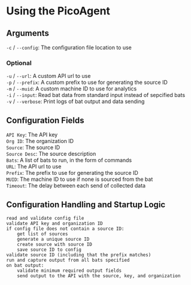# Using the PicoAgent

## Arguments

`-c` / `--config`: The configuration file location to use

### Optional

`-u` / `--url`: A custom API url to use \
`-p` / `--prefix`: A custom prefix to use for generating the source ID \
`-m` / `--muid`: A custom machine ID to use for analytics \
`-i` / `--input`: Read bat data from standard input instead of sepcified bats \
`-v` / `--verbose`: Print logs of bat output and data sending

## Configuration Fields

`API Key`: The API key \
`Org ID`: The organization ID \
`Source`: The source ID \
`Source Desc`: The source description \
`Bats`: A list of bats to run, in the form of commands \
`URL`: The API url to use \
`Prefix`: The prefix to use for generating the source ID \
`MUID`: The machine ID to use if none is sourced from the bat \
`Timeout`: The delay between each send of collected data

## Configuration Handling and Startup Logic

```
read and validate config file
validate API key and organization ID
if config file does not contain a source ID:
    get list of sources
    generate a unique source ID
    create source with source ID
    save source ID to config
validate source ID (including that the prefix matches)
run and capture output from all bats specified
on bat output:
    validate minimum required output fields
    send output to the API with the source, key, and organization
```